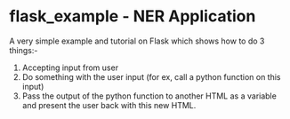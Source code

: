 # flask_example - NER Application
A very simple example and tutorial on Flask which shows how to do 3 things:-

1. Accepting input from user
2. Do something with the user input (for ex, call a python function on this input)
3. Pass the output of the python function to another HTML as a variable and present the user back with this new HTML.
